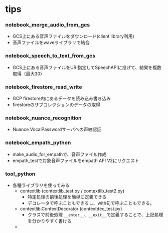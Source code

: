 # tips
### notebook_merge_audio_from_gcs
- GCS上にある音声ファイルをダウンロード(client library利用)
- 音声ファイルをwaveライブラリで結合

### notebook_speech_to_text_from_gcs
- GCS上にある音声ファイルをURI指定してSpeechAPIに投げて、結果を複数取得（最大30）

### notebook_firestore_read_write
- GCP firestore内にあるデータを読み込み書き込み
- firestoreのサブコレクションのデータの取得

### notebook_nuance_recognition
- Nuance VocalPasswordサーバへの声紋認証

### notebook_empath_python
- make_audio_for_empathで、音声ファイル作成
- empath_testで対象音声ファイルをempath API V2にリクエスト


### tool_python
- 各種ライブラリを使ってみる
  - contextlib (contextlib_test.py / contextlib_test2.py)
    - 特定処理の前後処理を簡単に定義できる
    - デコレータで呼ぶこともできるし、with句で呼ぶこともできる。
  - contextlib.ContextDecorator (contextdec_test.py)
    - クラスで前後処理 ```__enter__```、```__exit__```で定義することで、上記処理を分かりやすく書ける
  - 
